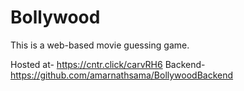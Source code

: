 # Bollywood 
This is a web-based movie guessing game.

Hosted at- https://cntr.click/carvRH6 Backend- https://github.com/amarnathsama/BollywoodBackend
